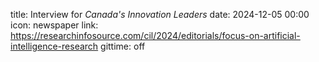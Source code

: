 title: Interview for <em>Canada's Innovation Leaders</em>
date: 2024-12-05 00:00
icon: newspaper
link: https://researchinfosource.com/cil/2024/editorials/focus-on-artificial-intelligence-research
gittime: off
